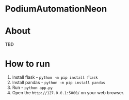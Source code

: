 # PodiumAutomationNeon

# About 
TBD

# How to run

1. Install flask - `python -m pip install flask`
2. Install pandas - `python -m pip install pandas`
3. Run - `python app.py`
4. Open the `http://127.0.0.1:5000/` on your web browser.